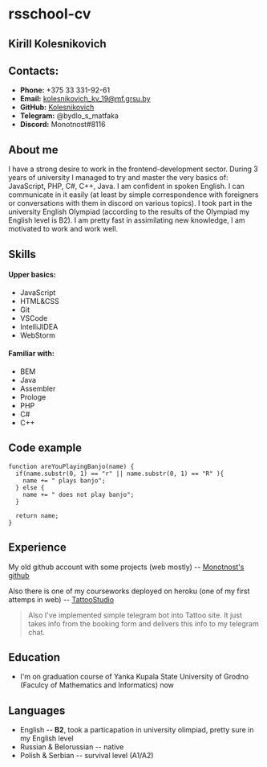 # rsschool-cv
## Kirill Kolesnikovich
## Contacts:
+ __Phone:__ +375 33 331-92-61
+ __Email:__ kolesnikovich_kv_19@mf.grsu.by
+ __GitHub:__ [Kolesnikovich](https://github.com/Kolesnikovich)
+ __Telegram:__ @bydlo_s_matfaka
+ __Discord:__ Monotnost\#8116

## About me
I have a strong desire to work in the frontend-development sector.
During 3 years of university I managed to try and master the very basics of: JavaScript, PHP, C#, C++, Java.
I am confident in spoken English. I can communicate in it easily (at least by simple correspondence with foreigners or conversations with them in discord on various topics). I took part in the university English Olympiad (according to the results of the Olympiad my English level is B2).
I am pretty fast in assimilating new knowledge, I am motivated to work and work well.
## Skills
#### Upper basics:
+ JavaScript
+ HTML&CSS
+ Git
+ VSCode
+ IntelliJIDEA
+ WebStorm

#### Familiar with:
+ BEM
+ Java
+ Assembler
+ Prologe
+ PHP
+ C#
+ C++

## Code example

```
function areYouPlayingBanjo(name) {
  if(name.substr(0, 1) == "r" || name.substr(0, 1) == "R" ){
    name += " plays banjo";
  } else {
    name += " does not play banjo";
  }
  
  return name;
}
```

## Experience
My old github account with some projects (web mostly) -- [Monotnost's github](https://github.com/Monotnost)

Also there is one of my courseworks deployed on heroku (one of my first attemps in web) -- [TattooStudio](https://kolesnikovich.herokuapp.com/index.html)

>Also I've implemented simple telegram bot into Tattoo site. It just takes info from the booking form and delivers this info to my telegram chat.


## Education
+ I'm on graduation course of Yanka Kupala State University of Grodno (Faculcy of Mathematics and Informatics) now

## Languages
+ English -- **B2**, took a particapation in university olimpiad, pretty sure in my English level
+ Russian & Belorussian -- native
+ Polish & Serbian -- survival level (A1/A2)